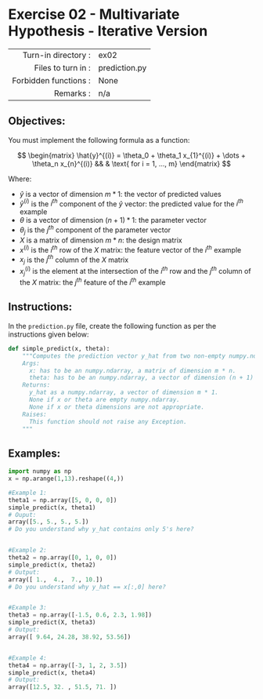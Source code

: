 # Exercise 02 - Multivariate Hypothesis - Iterative Version

|                         |                    |
| -----------------------:| ------------------ |
|   Turn-in directory :   |  ex02              |
|   Files to turn in :    |  prediction.py     |
|   Forbidden functions : |  None              |
|   Remarks :             |  n/a               |

## Objectives:
You must implement the following formula as a function:  

$$
\begin{matrix}
  \hat{y}^{(i)} = \theta_0 + \theta_1 x_{1}^{(i)}  + \dots + \theta_n x_{n}^{(i)} && & \text{ for i = 1, ..., m}
\end{matrix}
$$
  
Where:
- $\hat{y}$ is a vector of dimension $m * 1$: the vector of predicted values
- $\hat{y}^{(i)}$ is the $i^{th}$ component of the $\hat{y}$ vector: the predicted value for the $i^{th}$ example
- $\theta$ is a vector of dimension $(n + 1) * 1$: the parameter vector
- $\theta_j$ is the $j^{th}$ component of the parameter vector
- $X$ is a matrix of dimension $m * n$: the design matrix
- $x^{(i)}$ is the $i^{th}$ row of the $X$ matrix: the feature vector of the $i^{th}$ example
- $x_{j}$ is the $j^{th}$ column of the $X$ matrix
- $x_j^{(i)}$ is the element at the intersection of the $i^{th}$ row and the $j^{th}$ column of the $X$ matrix: the $j^{th}$ feature of the $i^{th}$ example


## Instructions:
In the `prediction.py` file, create the following function as per the instructions given below:
```python
def simple_predict(x, theta):
    """Computes the prediction vector y_hat from two non-empty numpy.ndarray.
    Args:
      x: has to be an numpy.ndarray, a matrix of dimension m * n.
      theta: has to be an numpy.ndarray, a vector of dimension (n + 1) * 1.
    Returns:
      y_hat as a numpy.ndarray, a vector of dimension m * 1.
      None if x or theta are empty numpy.ndarray.
      None if x or theta dimensions are not appropriate.
    Raises:
      This function should not raise any Exception.
    """
```

## Examples:
```python
import numpy as np
x = np.arange(1,13).reshape((4,))

#Example 1:
theta1 = np.array([5, 0, 0, 0])
simple_predict(x, theta1)
# Ouput:
array([5., 5., 5., 5.])
# Do you understand why y_hat contains only 5's here?  


#Example 2:
theta2 = np.array([0, 1, 0, 0])
simple_predict(x, theta2)
# Output:
array([ 1.,  4.,  7., 10.])
# Do you understand why y_hat == x[:,0] here?  


#Example 3:
theta3 = np.array([-1.5, 0.6, 2.3, 1.98])
simple_predict(X, theta3)
# Output:
array([ 9.64, 24.28, 38.92, 53.56])


#Example 4:
theta4 = np.array([-3, 1, 2, 3.5])
simple_predict(x, theta4)
# Output:
array([12.5, 32. , 51.5, 71. ])
```